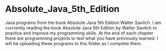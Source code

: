 # Absolute_Java_5th_Edition
Java programs from the book Absolute Java 5th Edition Walter Savitch.
I am currrently reading the book Absolute Java 5th Edition by Walter Savitch to practice and improve my programming skills. 
At the end of each chapter there are programming projects to test what you have previously learned. 
I will be uploading these programs to this folder as I complete them.
